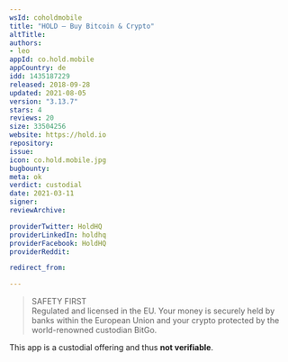 ```yaml
---
wsId: coholdmobile
title: "HOLD — Buy Bitcoin & Crypto"
altTitle: 
authors:
- leo
appId: co.hold.mobile
appCountry: de
idd: 1435187229
released: 2018-09-28
updated: 2021-08-05
version: "3.13.7"
stars: 4
reviews: 20
size: 33504256
website: https://hold.io
repository: 
issue: 
icon: co.hold.mobile.jpg
bugbounty: 
meta: ok
verdict: custodial
date: 2021-03-11
signer: 
reviewArchive:

providerTwitter: HoldHQ
providerLinkedIn: holdhq
providerFacebook: HoldHQ
providerReddit: 

redirect_from:

---
```


> SAFETY FIRST<br>
  Regulated and licensed in the EU. Your money is securely held by banks within
  the European Union and your crypto protected by the world-renowned custodian
  BitGo.

This app is a custodial offering and thus **not verifiable**.

